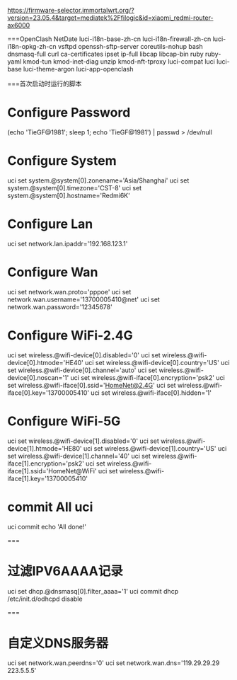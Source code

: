 https://firmware-selector.immortalwrt.org/?version=23.05.4&target=mediatek%2Ffilogic&id=xiaomi_redmi-router-ax6000

===OpenClash NetDate
luci-i18n-base-zh-cn luci-i18n-firewall-zh-cn luci-i18n-opkg-zh-cn vsftpd openssh-sftp-server coreutils-nohup bash dnsmasq-full curl ca-certificates ipset ip-full libcap libcap-bin ruby ruby-yaml kmod-tun kmod-inet-diag unzip kmod-nft-tproxy luci-compat luci luci-base luci-theme-argon luci-app-openclash

===首次启动时运行的脚本
# Configure Password
(echo 'TieGF@1981'; sleep 1; echo 'TieGF@1981') | passwd > /dev/null
# Configure System
uci set system.@system[0].zonename='Asia/Shanghai'
uci set system.@system[0].timezone='CST-8'
uci set system.@system[0].hostname='Redmi6K'
# Configure Lan
uci set network.lan.ipaddr='192.168.123.1'
# Configure Wan
uci set network.wan.proto='pppoe'
uci set network.wan.username='13700005410@net'
uci set network.wan.password='12345678'
# Configure WiFi-2.4G
uci set wireless.@wifi-device[0].disabled='0'
uci set wireless.@wifi-device[0].htmode='HE40'
uci set wireless.@wifi-device[0].country='US'
uci set wireless.@wifi-device[0].channel='auto'
uci set wireless.@wifi-device[0].noscan='1'
uci set wireless.@wifi-iface[0].encryption='psk2'
uci set wireless.@wifi-iface[0].ssid='HomeNet@2.4G'
uci set wireless.@wifi-iface[0].key='13700005410'
uci set wireless.@wifi-iface[0].hidden='1'
# Configure WiFi-5G
uci set wireless.@wifi-device[1].disabled='0'
uci set wireless.@wifi-device[1].htmode='HE80'
uci set wireless.@wifi-device[1].country='US'
uci set wireless.@wifi-device[1].channel='40'
uci set wireless.@wifi-iface[1].encryption='psk2'
uci set wireless.@wifi-iface[1].ssid='HomeNet@WiFi'
uci set wireless.@wifi-iface[1].key='13700005410'
# commit All uci
uci commit
echo 'All done!'

===
# 过滤IPV6AAAA记录
uci set dhcp.@dnsmasq[0].filter_aaaa='1'
uci commit dhcp
/etc/init.d/odhcpd disable

===
# 自定义DNS服务器
uci set network.wan.peerdns='0'
uci set network.wan.dns='119.29.29.29 223.5.5.5'
